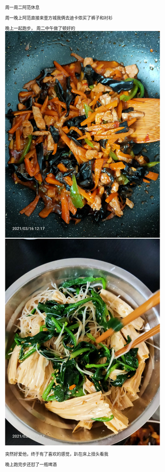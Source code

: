 周一周二阿范休息

周一晚上阿范直接来壹方城我俩去迪卡侬买了裤子和衬衫

晚上一起跑步，
周二中午做了顿好的
![](../img/6904315-b526c7127696c1a0.jpg)
![](../img/6904315-8281e208b4f998cf.jpg)

突然好爱他，终于有了喜欢的感觉，趴在床上扭头看我


晚上跑完步还怼了一瓶啤酒
